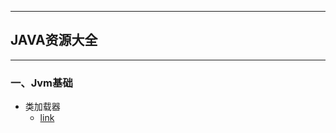 
---
## JAVA资源大全

---
### 一、Jvm基础

- 类加载器
    -  [link](https://github.com/YoucanyouUp1/learn-for-last-hornor/blob/master/learn/%E7%B1%BB%E5%8A%A0%E8%BD%BD%E5%99%A8.md)

